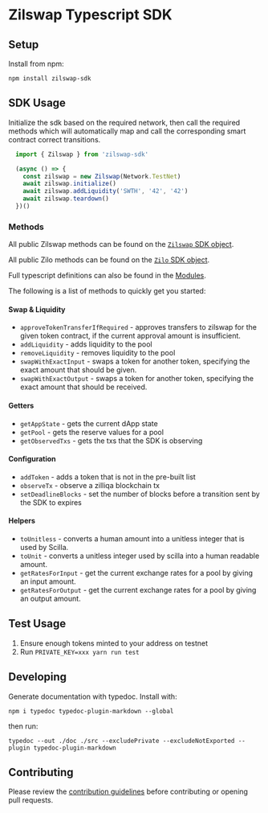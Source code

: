 # Zilswap Typescript SDK

## Setup

Install from npm:

`npm install zilswap-sdk`

## SDK Usage

Initialize the sdk based on the required network, then call the required methods which will automatically map and call the corresponding smart contract correct transitions.

```ts
  import { Zilswap } from 'zilswap-sdk'

  (async () => {
    const zilswap = new Zilswap(Network.TestNet)
    await zilswap.initialize()
    await zilswap.addLiquidity('SWTH', '42', '42')
    await zilswap.teardown()
  })()
```

### Methods

All public Zilswap methods can be found on the [`Zilswap` SDK object](./doc/classes/index.zilswap.md). 

All public Zilo methods can be found on the [`Zilo` SDK object](./doc/classes/zilo.zilo-1.md). 

Full typescript definitions can also be found in the [Modules](./doc/modules.md).

The following is a list of methods to quickly get you started:

#### Swap & Liquidity

- `approveTokenTransferIfRequired` - approves transfers to zilswap for the given token contract, if the current approval amount is insufficient.
- `addLiquidity` - adds liquidity to the pool
- `removeLiquidity` - removes liquidity to the pool
- `swapWithExactInput` - swaps a token for another token, specifying the exact amount that should be given.
- `swapWithExactOutput` - swaps a token for another token, specifying the exact amount that should be received.

#### Getters

- `getAppState` - gets the current dApp state
- `getPool` - gets the reserve values for a pool
- `getObservedTxs` - gets the txs that the SDK is observing

#### Configuration

- `addToken` - adds a token that is not in the pre-built list
- `observeTx` - observe a zilliqa blockchain tx
- `setDeadlineBlocks` - set the number of blocks before a transition sent by the SDK to expires

#### Helpers

- `toUnitless` - converts a human amount into a unitless integer that is used by Scilla.
- `toUnit` - converts a unitless integer used by scilla into a human readable amount.
- `getRatesForInput` - get the current exchange rates for a pool by giving an input amount.
- `getRatesForOutput` - get the current exchange rates for a pool by giving an output amount.

## Test Usage

1. Ensure enough tokens minted to your address on testnet
2. Run `PRIVATE_KEY=xxx yarn run test`

## Developing

Generate documentation with typedoc. Install with:

`npm i typedoc typedoc-plugin-markdown --global`

then run:

`typedoc --out ./doc ./src --excludePrivate --excludeNotExported --plugin typedoc-plugin-markdown`

## Contributing

Please review the [contribution guidelines](doc/CONTRIBUTING.md) before contributing or opening pull requests.
